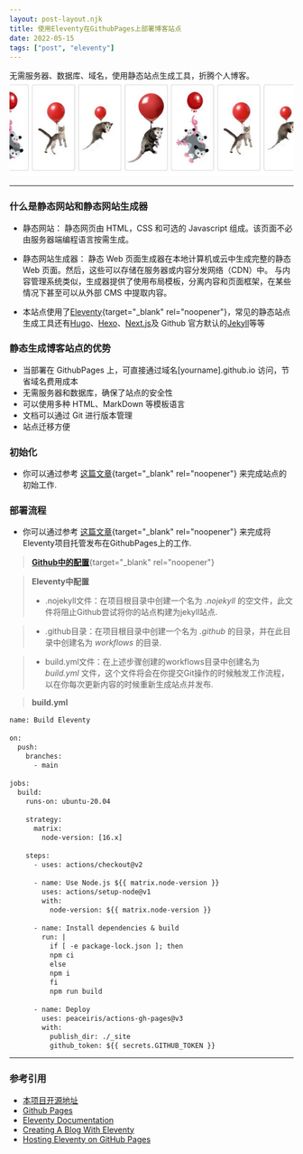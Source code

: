 ```yaml
---
layout: post-layout.njk
title: 使用Eleventy在GithubPages上部署博客站点
date: 2022-05-15
tags: ["post", "eleventy"]
---
```


<!-- Excerpt Start -->
无需服务器、数据库、域名，使用静态站点生成工具，折腾个人博客。
![alt 11ty](/imgs/11ty.jfif)
<!-- Excerpt End -->

---

### 什么是静态网站和静态网站生成器

- 静态网站：
  静态网页由 HTML，CSS 和可选的 Javascript 组成。该页面不必由服务器端编程语言按需生成。

- 静态网站生成器：
  静态 Web 页面生成器在本地计算机或云中生成完整的静态 Web 页面。然后，这些可以存储在服务器或内容分发网络（CDN）中。
  与内容管理系统类似，生成器提供了使用布局模板，分离内容和页面框架，在某些情况下甚至可以从外部 CMS 中提取内容。
- 本站点使用了[Eleventy](https://www.11ty.dev/){target="_blank" rel="noopener"}，常见的静态站点生成工具还有[Hugo](https://gohugo.io/)、[Hexo](https://hexo.io/)、[Next.js](https://nextjs.org/)及 Github 官方默认的[Jekyll](https://www.jekyll.com/)等等

### 静态生成博客站点的优势

- 当部署在 GithubPages 上，可直接通过域名[yourname].github.io 访问，节省域名费用成本
- 无需服务器和数据库，确保了站点的安全性
- 可以使用多种 HTML、MarkDown 等模板语言
- 文档可以通过 Git 进行版本管理
- 站点迁移方便

### 初始化

- 你可以通过参考 [这篇文章](https://keepinguptodate.com/pages/2019/06/creating-blog-with-eleventy/){target="_blank" rel="noopener"} 来完成站点的初始工作.

### 部署流程

- 你可以通过参考 [这篇文章](https://quinndombrowski.com/blog/2022/05/07/hosting-eleventy-on-github-pages/){target="_blank" rel="noopener"} 来完成将Eleventy项目托管发布在GithubPages上的工作.

> [**Github中的配置**](https://docs.github.com/cn/pages){target="_blank" rel="noopener"}


> **Eleventy中配置**
> - .nojekyll文件：在项目根目录中创建一个名为 <i>.nojekyll</i> 的空文件，此文件将阻止Github尝试将你的站点构建为jekyll站点.

> - .github目录：在项目根目录中创建一个名为 <i>.github</i> 的目录，并在此目录中创建名为 <i>workflows</i> 的目录.

> - build.yml文件：在上述步骤创建的workflows目录中创建名为 <i>build.yml</i> 文件，这个文件将会在你提交Git操作的时候触发工作流程，以在你每次更新内容的时候重新生成站点并发布.

> **build.yml**
```shell-session
name: Build Eleventy

on:
  push:
    branches:
      - main

jobs:
  build:
    runs-on: ubuntu-20.04

    strategy:
      matrix:
        node-version: [16.x]

    steps:
      - uses: actions/checkout@v2

      - name: Use Node.js ${{ matrix.node-version }}
        uses: actions/setup-node@v1
        with:
          node-version: ${{ matrix.node-version }}

      - name: Install dependencies & build
        run: |
          if [ -e package-lock.json ]; then
          npm ci
          else
          npm i
          fi
          npm run build

      - name: Deploy
        uses: peaceiris/actions-gh-pages@v3
        with:
          publish_dir: ./_site
          github_token: ${{ secrets.GITHUB_TOKEN }}
```

---

### 参考引用
- [本项目开源地址](https://github.com/Dnevend/Dnevend.github.io)
- [Github Pages](https://docs.github.com/cn/pages)
- [Eleventy Documentation](https://www.11ty.dev/docs/tutorials/)
- [Creating A Blog With Eleventy](https://keepinguptodate.com/pages/2019/06/creating-blog-with-eleventy/)
- [Hosting Eleventy on GitHub Pages](https://quinndombrowski.com/blog/2022/05/07/hosting-eleventy-on-github-pages/)